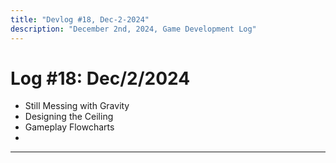 ```yaml
---
title: "Devlog #18, Dec-2-2024"
description: "December 2nd, 2024, Game Development Log"
---
```


# Log <span class="date">#</span>18: <span class="date">Dec/2/2024</span>

<ul>
<li class="summary">Still Messing with Gravity</li>
<li class="summary">Designing the Ceiling</li>
<li class="summary">Gameplay Flowcharts</li>
<li class="summary"></li>
</ul>

---
